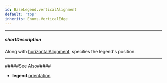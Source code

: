 ```yaml
---
id: BaseLegend.verticalAlignment
default: 'top'
inherits: Enums.VerticalEdge
---
```

---
##### shortDescription
Along with [horizontalAlignment](/api-reference/10%20UI%20Components/BaseLegend/horizontalAlignment.md '{basewidgetpath}/Configuration/legend/#horizontalAlignment'), specifies the legend's position.

---
#####See Also#####
- **legend**.[orientation](/api-reference/10%20UI%20Components/BaseLegend/orientation.md '{basewidgetpath}/Configuration/legend/#orientation')